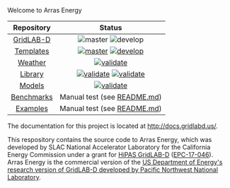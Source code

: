 Welcome to Arras Energy

| Repository | Status |
| :---: | :---: |
| [GridLAB-D](https://github.com/slacgismo/gridlabd) | ![master](https://github.com/slacgismo/gridlabd/actions/workflows/master.yml/badge.svg?branch=master) ![develop](https://github.com/slacgismo/gridlabd/workflows/develop/badge.svg?branch=develop)
| [Templates](https://github.com/slacgismo/gridlabd-template) | [![master](https://github.com/slacgismo/gridlabd-template/actions/workflows/master.yml/badge.svg)](https://github.com/slacgismo/gridlabd-template/actions/workflows/master.yml) [![develop](https://github.com/slacgismo/gridlabd-template/actions/workflows/develop.yml/badge.svg)](https://github.com/slacgismo/gridlabd-template/actions/workflows/develop.yml)
| [Weather](https://github.com/slacgismo/gridlabd-weather) | [![validate](https://github.com/slacgismo/gridlabd-weather/actions/workflows/validate.yml/badge.svg)](https://github.com/slacgismo/gridlabd-weather/actions/workflows/validate.yml)
| [Library](https://github.com/slacgismo/gridlabd-library) | [![validate](https://github.com/slacgismo/gridlabd-library/actions/workflows/master.yml/badge.svg)](https://github.com/slacgismo/gridlabd-library/actions/workflows/master.yml) [![validate](https://github.com/slacgismo/gridlabd-library/actions/workflows/develop.yml/badge.svg)](https://github.com/slacgismo/gridlabd-library/actions/workflows/develop.yml)
| [Models](https://github.com/slacgismo/gridlabd-models) | [![validate](https://github.com/slacgismo/gridlabd-models/actions/workflows/validate.yml/badge.svg)](https://github.com/slacgismo/gridlabd-models/actions/workflows/validate.yml)
| [Benchmarks](https://github.com/slacgismo/gridlabd-benchmarks) | Manual test (see [README.md](https://github.com/slacgismo/gridlabd-benchmarks/blob/main/README.md))
| [Examples](https://github.com/slacgismo/gridlabd-examples) | Manual test (see [README.md](https://github.com/slacgismo/gridlabd-examples/blob/master/README.md))

The documentation for this project is located at http://docs.gridlabd.us/.

This respository contains the source code to Arras Energy, which was developed by SLAC National Accelerator Laboratory for the California Energy Commission under a grant for [HiPAS GridLAB-D](https://www.energizeinnovation.fund/projects/hipas-gridlab-d-high-performance-agent-based-simulation-using-gridlab-d) ([EPC-17-046](https://www.energy.ca.gov/filebrowser/download/1147)).  Arras Energy is the commercial version of the [US Department of Energy's research version of GridLAB-D developed by Pacific Northwest National Laboratory](https://github.com/gridlab-d/gridlab-d).

